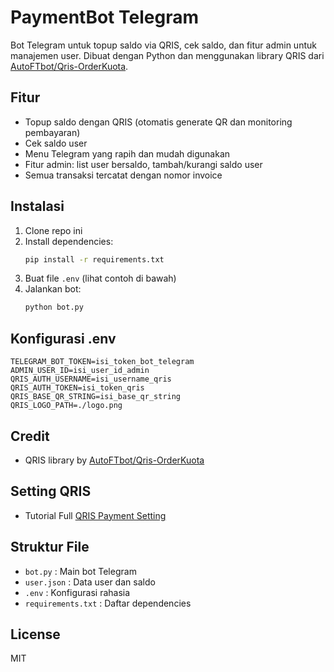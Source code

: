 # PaymentBot Telegram

Bot Telegram untuk topup saldo via QRIS, cek saldo, dan fitur admin untuk manajemen user. Dibuat dengan Python dan menggunakan library QRIS dari [AutoFTbot/Qris-OrderKuota](https://github.com/AutoFTbot/Qris-OrderKuota).

## Fitur
- Topup saldo dengan QRIS (otomatis generate QR dan monitoring pembayaran)
- Cek saldo user
- Menu Telegram yang rapih dan mudah digunakan
- Fitur admin: list user bersaldo, tambah/kurangi saldo user
- Semua transaksi tercatat dengan nomor invoice

## Instalasi
1. Clone repo ini 
2. Install dependencies:
   ```bash
   pip install -r requirements.txt
   ```
3. Buat file `.env` (lihat contoh di bawah)
4. Jalankan bot:
   ```bash
   python bot.py
   ```

## Konfigurasi .env
```
TELEGRAM_BOT_TOKEN=isi_token_bot_telegram
ADMIN_USER_ID=isi_user_id_admin
QRIS_AUTH_USERNAME=isi_username_qris
QRIS_AUTH_TOKEN=isi_token_qris
QRIS_BASE_QR_STRING=isi_base_qr_string
QRIS_LOGO_PATH=./logo.png
```

## Credit
- QRIS library by [AutoFTbot/Qris-OrderKuota](https://github.com/AutoFTbot/Qris-OrderKuota)

## Setting QRIS
- Tutorial Full [QRIS Payment Setting](https://github.com/AutoFTbot/Qris-OrderKuota/blob/main/README.py.md)
## Struktur File
- `bot.py` : Main bot Telegram
- `user.json` : Data user dan saldo
- `.env` : Konfigurasi rahasia
- `requirements.txt` : Daftar dependencies

## License
MIT
